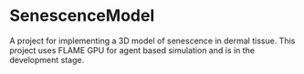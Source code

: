 # SenescenceModel

A project for implementing a 3D model of senescence in dermal tissue. This project uses FLAME GPU for agent based simulation and is in the development stage. 

